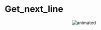# Get_next_line

<p align="center">
  <img src="https://github.com/Blaeste/gifforgeek/blob/main/giphy.webp" alt="animated" />
</p>
